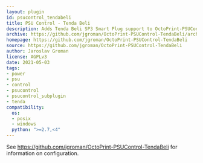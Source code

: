 ```yaml
---
layout: plugin
id: psucontrol_tendabeli
title: PSU Control - Tenda Beli
description: Adds Tenda Beli SP3 Smart Plug support to OctoPrint-PSUControl as a sub-plugin 
archive: https://github.com/jgroman/OctoPrint-PSUControl-TendaBeli/archive/master.zip
homepage: https://github.com/jgroman/OctoPrint-PSUControl-TendaBeli
source: https://github.com/jgroman/OctoPrint-PSUControl-TendaBeli
author: Jaroslav Groman
license: AGPLv3
date: 2021-05-03
tags:
- power
- psu
- control
- psucontrol
- psucontrol_subplugin
- tenda
compatibility:
  os:
  - posix
  - windows
  python: ">=2.7,<4"
---
```


See <https://github.com/jgroman/OctoPrint-PSUControl-TendaBeli> for information on configuration.
